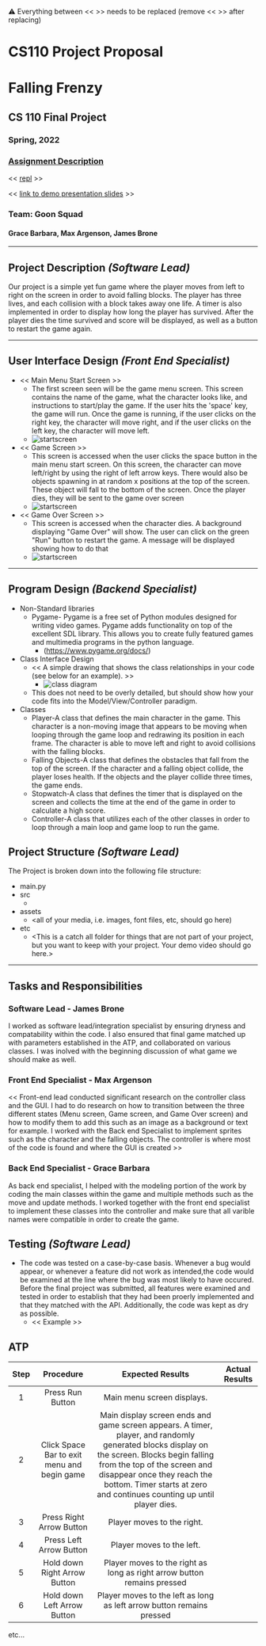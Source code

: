 :warning: Everything between << >> needs to be replaced (remove << >> after replacing)
# CS110 Project Proposal
# Falling Frenzy
## CS 110 Final Project
### Spring, 2022
### [Assignment Description](https://docs.google.com/document/d/1H4R6yLL7som1lglyXWZ04RvTp_RvRFCCBn6sqv-82ps/edit#)

<< [repl](#) >>

<< [link to demo presentation slides](#) >>

### Team: Goon Squad
#### Grace Barbara, Max Argenson, James Brone

***

## Project Description *(Software Lead)*

Our project is a simple yet fun game where the player moves from left to right on the screen in order to avoid falling blocks. The player has three lives, and each collision with a block takes away one life. A timer is also implemented in order to display how long the player has survived. After the player dies the time survived and score will be displayed, as well as a button to restart the game again.

***    

## User Interface Design *(Front End Specialist)*

* << Main Menu Start Screen >>
  * The first screen seen will be the game menu screen. This screen contains the name of the game, what the character looks like, and instructions to start/play the game. If the user hits the 'space' key, the game will run. Once the game is running, if the user clicks on the right key, the character will move right, and if the user clicks on the left key, the character will move left. 
  * ![startscreen](assets/backgroundscreen.png)
* << Game Screen >>
  * This screen is accessed when the user clicks the space button in the main menu start screen. On this screen, the character can move left/right by using the right of left arrow keys. There would also be objects spawning in at random x positions at the top of the screen. These object will fall to the bottom of the screen. Once the player dies, they will be sent to the game over screen
  * ![startscreen](assets/CS110GameBackground.jpg)
* << Game Over Screen >>
  * This screen is accessed when the character dies. A background displaying "Game Over" will show. The user can click on the green "Run" button to restart the game. A message will be displayed showing how to do that
  * ![startscreen](assets/CS110GameOver.png)
***        

## Program Design *(Backend Specialist)*

* Non-Standard libraries
    * Pygame- Pygame is a free set of Python modules designed for writing video games. Pygame adds functionality on top of the excellent SDL library. This allows you to create fully featured games and multimedia programs in the python language.
        * (https://www.pygame.org/docs/)
* Class Interface Design
    * << A simple drawing that shows the class relationships in your code (see below for an example). >>
        * ![class diagram](assets/class_diagram.jpg) 
    * This does not need to be overly detailed, but should show how your code fits into the Model/View/Controller paradigm.
* Classes
    * Player-A class that defines the main character in the game. This character is a non-moving image that appears to be moving when looping through the game loop and redrawing its position in each frame. The character is able to move left and right to avoid collisions with the falling blocks.
    * Falling Objects-A class that defines the obstacles that fall from the top of the screen. If the character and a falling object collide, the player loses health. If the objects and the player collide three times, the game ends.
    * Stopwatch-A class that defines the timer that is displayed on the screen and collects the time at the end of the game in order to calculate a high score.
    * Controller-A class that utilizes each of the other classes in order to loop through a main loop and game loop to run the game. 

## Project Structure *(Software Lead)*

The Project is broken down into the following file structure:
* main.py
* src
    * <all of your python files should go here>
* assets
    * <all of your media, i.e. images, font files, etc, should go here)
* etc
    * <This is a catch all folder for things that are not part of your project, but you want to keep with your project. Your demo video should go here.>

***

## Tasks and Responsibilities

### Software Lead - James Brone

I worked as software lead/integration specialist by ensuring dryness and compatability within the code. I also ensured that final game matched up with parameters established in the ATP, and collaborated on various classes. I was inolved with the beginning discussion of what game we should make as well.

### Front End Specialist - Max Argenson

<< Front-end lead conducted significant research on the controller class and the GUI. I had to do research on how to transition between the three different states (Menu screen, Game screen, and Game Over screen) and how to modify them to add this such as an image as a background or text for example. I worked with the Back end Specialist to implement sprites such as the character and the falling objects. The controller is where most of the code is found and where the GUI is created >>

### Back End Specialist - Grace Barbara

As back end specialist, I helped with the modeling portion of the work by coding the main classes within the game and multiple methods such as the move and update methods. I worked together with the front end specialist to implement these classes into the controller and make sure that all varible names were compatible in order to create the game.

## Testing *(Software Lead)*

*  The code was tested on a case-by-case basis. Whenever a bug would appear, or whenever a feature did not work as intended,the code would be examined at the line where the bug was most likely to have occured. Before the final project was submitted, all features were examined and tested in order to establish that they had been proerly implemented and that they matched with the API. Additionally, the code was kept as dry as possible. 
    * << Example >>

## ATP

| Step                  | Procedure     | Expected Results  | Actual Results |
| :----------------------:|:-------------:| :-----------------:| :--------------:|
|  1  | Press Run Button  | Main menu screen displays. |          |
|  2  | Click Space Bar to exit menu and begin game | Main display screen ends and game screen appears. A timer, player, and randomly generated blocks display on the screen. Blocks begin falling from the top of the screen and disappear once they reach the bottom. Timer starts at zero and continues counting up until player dies.|          |
|  3  | Press Right Arrow Button| Player moves to the right. |           |
|  4  | Press Left Arrow Button | Player moves to the left. |          |
|  5  | Hold down Right Arrow Button| Player moves to the right as long as right arrow button remains pressed  |
|  6  | Hold down Left Arrow Button| Player moves to the left as long as left arrow button remains pressed  |


etc...
